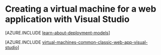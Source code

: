 <properties
    pageTitle="Create a virtual machine for a web application| Azure"
    description="Creating a VM for a web project using Visual Studio and Windows."
    services="virtual-machines-windows"
    documentationcenter=""
    author="TomArcher"
    manager="timlt"
    editor=""
    tags="azure-service-management" />
<tags
    ms.assetid="cafec36f-c828-4e57-88b7-b8bed3d9a2f7"
    ms.service="virtual-machines-windows"
    ms.workload="infrastructure-services"
    ms.tgt_pltfrm="vm-windows"
    ms.devlang="dotnet"
    ms.topic="article"
    ms.date="08/15/2016"
    wacn.date=""
    ms.author="tarcher" />

# Creating a virtual machine for a web application with Visual Studio
[AZURE.INCLUDE [learn-about-deployment-models](../../includes/learn-about-deployment-models-classic-include.md)]

[AZURE.INCLUDE [virtual-machines-common-classic-web-app-visual-studio](../../includes/virtual-machines-common-classic-web-app-visual-studio.md)]

